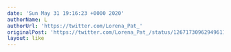 ```yaml
---
date: 'Sun May 31 19:16:23 +0000 2020'
authorName: L
authorUrl: 'https://twitter.com/Lorena_Pat_'
originalPost: 'https://twitter.com/Lorena_Pat_/status/1267173096294961152'
layout: like
---
```

